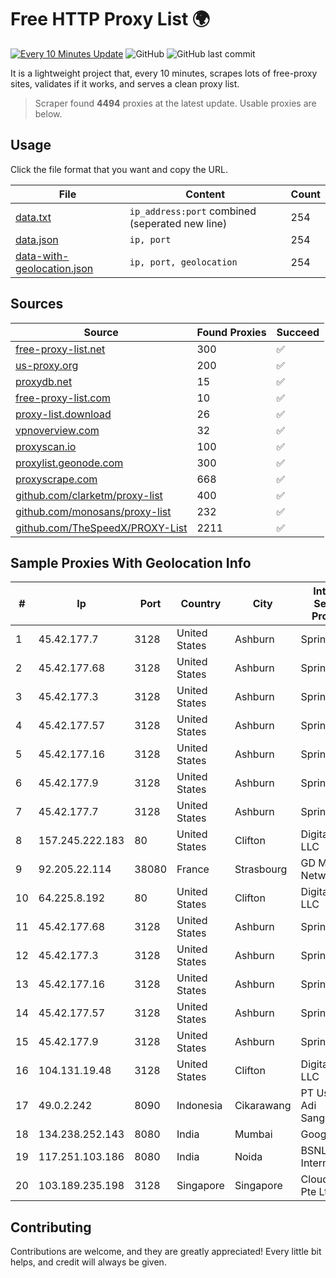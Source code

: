 
# Free HTTP Proxy List 🌍

[![Every 10 Minutes Update](https://github.com/mertguvencli/http-proxy-list/actions/workflows/main.yml/badge.svg?branch=main)](https://github.com/mertguvencli/http-proxy-list/actions/workflows/main.yml)
![GitHub](https://img.shields.io/github/license/mertguvencli/http-proxy-list)
![GitHub last commit](https://img.shields.io/github/last-commit/mertguvencli/http-proxy-list)

It is a lightweight project that, every 10 minutes, scrapes lots of free-proxy sites, validates if it works, and serves a clean proxy list.


> Scraper found **4494** proxies at the latest update. Usable proxies are below.

## Usage

Click the file format that you want and copy the URL.


|File|Content|Count|
|----|-------|-----|
|[data.txt](https://raw.githubusercontent.com/mertguvencli/http-proxy-list/main/proxy-list/data.txt)|`ip_address:port` combined (seperated new line)|254|
|[data.json](https://raw.githubusercontent.com/mertguvencli/http-proxy-list/main/proxy-list/data.json)|`ip, port`|254|
|[data-with-geolocation.json](https://raw.githubusercontent.com/mertguvencli/http-proxy-list/main/proxy-list/data-with-geolocation.json)|`ip, port, geolocation`|254|

## Sources

|Source|Found Proxies|Succeed|
|------|-------------|-------|
|[free-proxy-list.net](https://free-proxy-list.net)|300|✅|
|[us-proxy.org](https://www.us-proxy.org)|200|✅|
|[proxydb.net](http://proxydb.net)|15|✅|
|[free-proxy-list.com](https://free-proxy-list.com/?page=&port=&type%5B%5D=http&type%5B%5D=https&up_time=0&search=Search)|10|✅|
|[proxy-list.download](https://www.proxy-list.download/HTTP)|26|✅|
|[vpnoverview.com](https://vpnoverview.com/privacy/anonymous-browsing/free-proxy-servers)|32|✅|
|[proxyscan.io](https://www.proxyscan.io)|100|✅|
|[proxylist.geonode.com](https://proxylist.geonode.com/api/proxy-list?limit=300&page=1&sort_by=lastChecked&sort_type=desc&protocols=http,https)|300|✅|
|[proxyscrape.com](https://api.proxyscrape.com/v2/?request=displayproxies&protocol=http&timeout=10000&country=all&ssl=all&anonymity=all)|668|✅|
|[github.com/clarketm/proxy-list](https://raw.githubusercontent.com/clarketm/proxy-list/master/proxy-list-raw.txt)|400|✅|
|[github.com/monosans/proxy-list](https://raw.githubusercontent.com/monosans/proxy-list/main/proxies/http.txt)|232|✅|
|[github.com/TheSpeedX/PROXY-List](https://raw.githubusercontent.com/TheSpeedX/PROXY-List/master/http.txt)|2211|✅|


## Sample Proxies With Geolocation Info

|#|Ip|Port|Country|City|Internet Service Provider|
|-|--|----|-------|----|-------------------------|
|1|45.42.177.7|3128|United States|Ashburn|Sprint|
|2|45.42.177.68|3128|United States|Ashburn|Sprint|
|3|45.42.177.3|3128|United States|Ashburn|Sprint|
|4|45.42.177.57|3128|United States|Ashburn|Sprint|
|5|45.42.177.16|3128|United States|Ashburn|Sprint|
|6|45.42.177.9|3128|United States|Ashburn|Sprint|
|7|45.42.177.7|3128|United States|Ashburn|Sprint|
|8|157.245.222.183|80|United States|Clifton|DigitalOcean, LLC|
|9|92.205.22.114|38080|France|Strasbourg|GD MASS Network|
|10|64.225.8.192|80|United States|Clifton|DigitalOcean, LLC|
|11|45.42.177.68|3128|United States|Ashburn|Sprint|
|12|45.42.177.3|3128|United States|Ashburn|Sprint|
|13|45.42.177.16|3128|United States|Ashburn|Sprint|
|14|45.42.177.57|3128|United States|Ashburn|Sprint|
|15|45.42.177.9|3128|United States|Ashburn|Sprint|
|16|104.131.19.48|3128|United States|Clifton|DigitalOcean, LLC|
|17|49.0.2.242|8090|Indonesia|Cikarawang|PT Usaha Adi Sanggoro|
|18|134.238.252.143|8080|India|Mumbai|Google LLC|
|19|117.251.103.186|8080|India|Noida|BSNL Internet|
|20|103.189.235.198|3128|Singapore|Singapore|Cloud Host Pte Ltd|



## Contributing

Contributions are welcome, and they are greatly appreciated! Every
little bit helps, and credit will always be given.

